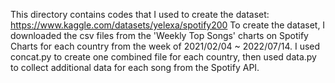 This directory contains codes that I used to create the dataset: https://www.kaggle.com/datasets/yelexa/spotify200
To create the dataset, I downloaded the csv files from the 'Weekly Top Songs' charts on Spotify Charts for each country from the week of 2021/02/04 ~ 2022/07/14. I used concat.py to create one combined file for each country, then used data.py to collect additional data for each song from the Spotify API. 
